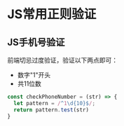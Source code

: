 # JS常用正则验证

## JS手机号验证

前端切忌过度验证，验证以下两点即可：
- 数字"1"开头
- 共11位数

```javascript
const checkPhoneNumber = (str) => {
  let pattern = /^1\d{10}$/;
  return pattern.test(str)
}
```